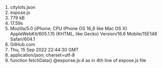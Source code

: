 1. citylots.json
2. expose.js
3. 779 kB
4. 17.59s
5. Mozilla/5.0 (iPhone; CPU iPhone OS 16_6 like Mac OS X) AppleWebKit/605.1.15 (KHTML, like Gecko) Version/16.6 Mobile/15E148 Safari/604.1
6. GitHub.com
7. Thu, 15 Sep 2022 22:44:30 GMT
8. application/json; charset=utf-8
9. function fetchData() @exponse.js:4 as in 4th line of expose.js file